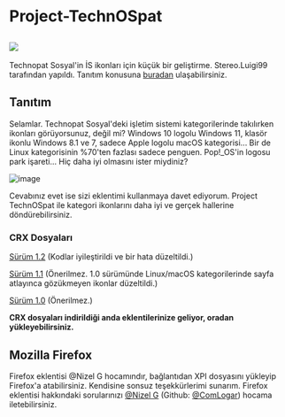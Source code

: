# Project-TechnOSpat
[<img src="https://github.com/stereoDotLuigi/Project-TechnOSpat/assets/110627763/a3ee76aa-5032-4f4d-936a-e8304bf00303">](https://chromewebstore.google.com/detail/project-technospat/bobkofmkjmklhjieiaokljhkeeahhpap)
-
Technopat Sosyal'in İS ikonları için küçük bir geliştirme. Stereo.Luigi99 tarafından yapıldı.
Tanıtım konusuna [buradan](https://www.technopat.net/sosyal/konu/technopattaki-is-ikonlarini-degistirmek-project-technospat.2882184/) ulaşabilirsiniz.

## Tanıtım
Selamlar. Technopat Sosyal'deki işletim sistemi kategorilerinde takılırken ikonları görüyorsunuz, değil mi?
Windows 10 logolu Windows 11, klasör ikonlu Windows 8.1 ve 7, sadece Apple logolu macOS kategorisi...
Bir de Linux kategorisinin %70'ten fazlası sadece penguen. Pop!_OS'in logosu park işareti... Hiç daha iyi olmasını ister miydiniz?

![image](https://github.com/stereoDotLuigi/Project-TechnOSpat/assets/110627763/cc46a973-9345-4f57-af5e-9adb2bc37674)

Cevabınız evet ise sizi eklentimi kullanmaya davet ediyorum.
Project TechnOSpat ile kategori ikonlarını daha iyi ve gerçek hallerine döndürebilirsiniz.

### CRX Dosyaları
[Sürüm 1.2](https://drive.google.com/file/d/1Q3gGxTPTtFjpljXNuTbz0K2mkX5eIBWS/view?usp=sharing) (Kodlar iyileştirildi ve bir hata düzeltildi.)

[Sürüm 1.1](https://drive.google.com/file/d/1hZCa4xAkpVOXJqwk7OCx5sm7c_9bjyDp/view) (Önerilmez. 1.0 sürümünde Linux/macOS kategorilerinde sayfa atlayınca gözükmeyen ikonlar düzeltildi.)

[Sürüm 1.0](https://drive.google.com/file/d/147sXc8fP1HHiHuuOu4HwAied88a0p1OE/view) (Önerilmez.)

**CRX dosyaları indirildiği anda eklentilerinize geliyor, oradan yükleyebilirsiniz.**

## Mozilla Firefox

Firefox eklentisi @Nizel G hocamındır, bağlantıdan XPI dosyasını yükleyip
Firefox'a atabilirsiniz. Kendisine sonsuz teşekkürlerimi sunarım. Firefox eklentisi hakkındaki sorularınızı [@Nizel G](https://www.technopat.net/sosyal/uye/nizel-g.648405/) (Github: [@ComLogar](https://github.com/ComLogar)) hocama iletebilirsiniz.

